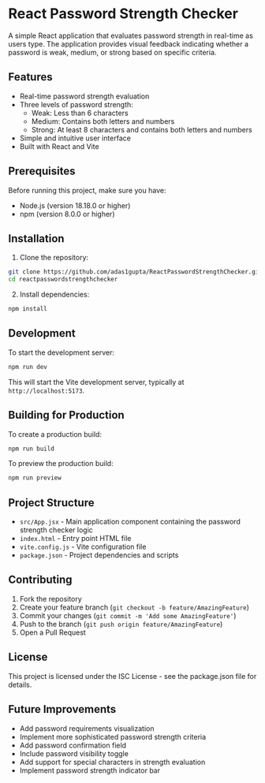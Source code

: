 # React Password Strength Checker

A simple React application that evaluates password strength in real-time as users type. The application provides visual feedback indicating whether a password is weak, medium, or strong based on specific criteria.

## Features

- Real-time password strength evaluation
- Three levels of password strength:
  - Weak: Less than 6 characters
  - Medium: Contains both letters and numbers
  - Strong: At least 8 characters and contains both letters and numbers
- Simple and intuitive user interface
- Built with React and Vite

## Prerequisites

Before running this project, make sure you have:

- Node.js (version 18.18.0 or higher)
- npm (version 8.0.0 or higher)

## Installation

1. Clone the repository:
```bash
git clone https://github.com/adas1gupta/ReactPasswordStrengthChecker.git
cd reactpasswordstrengthchecker
```

2. Install dependencies:
```bash
npm install
```

## Development

To start the development server:

```bash
npm run dev
```

This will start the Vite development server, typically at `http://localhost:5173`.

## Building for Production

To create a production build:

```bash
npm run build
```

To preview the production build:

```bash
npm run preview
```

## Project Structure

- `src/App.jsx` - Main application component containing the password strength checker logic
- `index.html` - Entry point HTML file
- `vite.config.js` - Vite configuration file
- `package.json` - Project dependencies and scripts

## Contributing

1. Fork the repository
2. Create your feature branch (`git checkout -b feature/AmazingFeature`)
3. Commit your changes (`git commit -m 'Add some AmazingFeature'`)
4. Push to the branch (`git push origin feature/AmazingFeature`)
5. Open a Pull Request

## License

This project is licensed under the ISC License - see the package.json file for details.

## Future Improvements

- Add password requirements visualization
- Implement more sophisticated password strength criteria
- Add password confirmation field
- Include password visibility toggle
- Add support for special characters in strength evaluation
- Implement password strength indicator bar